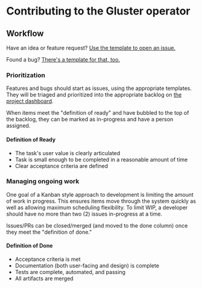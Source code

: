 # Contributing to the Gluster operator

## Workflow

Have an idea or feature request? [Use the template to open an issue.](https://github.com/gluster/operator/issues/new?template=feature_request.md)

Found a bug? [There's a template for that, too.](https://github.com/gluster/operator/issues/new?template=bug_report.md)

### Prioritization

Features and bugs should start as issues, using the appropriate templates. They
will be triaged and prioritized into the appropriate backlog on [the project
dashboard](https://github.com/gluster/operator/projects/1).

When items meet the "definition of ready" and have bubbled to the top of the
backlog, they can be marked as in-progress and have a person assigned.

#### Definition of Ready

- The task's user value is clearly articulated
- Task is small enough to be completed in a reasonable amount of time
- Clear acceptance criteria are defined

### Managing ongoing work

One goal of a Kanban style approach to development is limiting the amount of
work in progress. This ensures items move through the system quickly as well as
allowing maximum scheduling flexibility. To limit WIP, a developer should have
no more than two (2) issues in-progress at a time.

Issues/PRs can be closed/merged (and moved to the done column) once they meet
the "definition of done."

#### Definition of Done

- Acceptance criteria is met
- Documentation (both user-facing and design) is complete
- Tests are complete, automated, and passing
- All artifacts are merged

